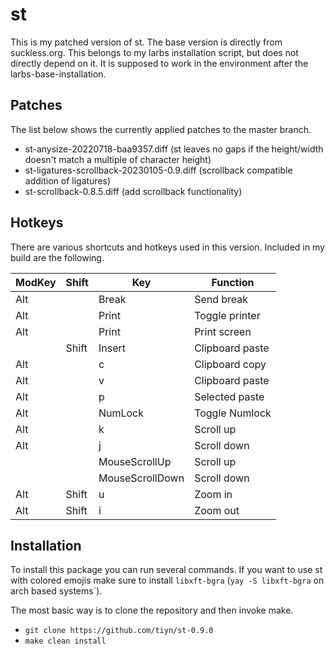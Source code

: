 # st

This is my patched version of st. The base version is directly from suckless.org.
This belongs to my larbs installation script, but does not directly depend on it.
It is supposed to work in the environment after the larbs-base-installation.

## Patches

The list below shows the currently applied patches to the master branch.

- st-anysize-20220718-baa9357.diff (st leaves no gaps if the height/width doesn't match a multiple of
  character height)
- st-ligatures-scrollback-20230105-0.9.diff (scrollback compatible addition of ligatures)
- st-scrollback-0.8.5.diff (add scrollback functionality)

## Hotkeys

There are various shortcuts and hotkeys used in this version. Included in my build are the following.

| ModKey | Shift | Key             | Function        |
| ------ | ----- | --------------- | --------------- |
| Alt    |       | Break           | Send break      |
| Alt    |       | Print           | Toggle printer  |
| Alt    |       | Print           | Print screen    |
|        | Shift | Insert          | Clipboard paste |
| Alt    |       | c               | Clipboard copy  |
| Alt    |       | v               | Clipboard paste |
| Alt    |       | p               | Selected paste  |
| Alt    |       | NumLock         | Toggle Numlock  |
| Alt    |       | k               | Scroll up       |
| Alt    |       | j               | Scroll down     |
|        |       | MouseScrollUp   | Scroll up       |
|        |       | MouseScrollDown | Scroll down     |
| Alt    | Shift | u               | Zoom in         |
| Alt    | Shift | i               | Zoom out        |

## Installation

To install this package you can run several commands.
If you want to use st with colored emojis make sure to install `libxft-bgra`
(`yay -S libxft-bgra` on arch based systems`).

The most basic way is to clone the repository and then invoke make.

- `git clone https://github.com/tiyn/st-0.9.0`
- `make clean install`
